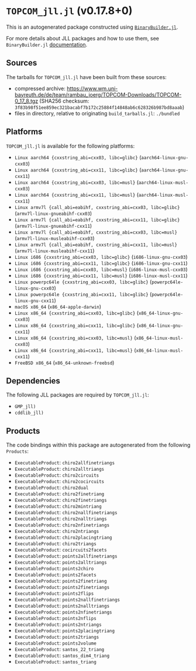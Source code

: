 # `TOPCOM_jll.jl` (v0.17.8+0)

This is an autogenerated package constructed using [`BinaryBuilder.jl`](https://github.com/JuliaPackaging/BinaryBuilder.jl).

For more details about JLL packages and how to use them, see `BinaryBuilder.jl` [documentation](https://juliapackaging.github.io/BinaryBuilder.jl/dev/jll/).

## Sources

The tarballs for `TOPCOM_jll.jl` have been built from these sources:

* compressed archive: https://www.wm.uni-bayreuth.de/de/team/rambau_joerg/TOPCOM-Downloads/TOPCOM-0_17_8.tgz (SHA256 checksum: `3f83b98f51ee859ec321bacabf7b172c25884f14848ab6c628326b987bd8aaab`)
* files in directory, relative to originating `build_tarballs.jl`: `./bundled`

## Platforms

`TOPCOM_jll.jl` is available for the following platforms:

* `Linux aarch64 {cxxstring_abi=cxx03, libc=glibc}` (`aarch64-linux-gnu-cxx03`)
* `Linux aarch64 {cxxstring_abi=cxx11, libc=glibc}` (`aarch64-linux-gnu-cxx11`)
* `Linux aarch64 {cxxstring_abi=cxx03, libc=musl}` (`aarch64-linux-musl-cxx03`)
* `Linux aarch64 {cxxstring_abi=cxx11, libc=musl}` (`aarch64-linux-musl-cxx11`)
* `Linux armv7l {call_abi=eabihf, cxxstring_abi=cxx03, libc=glibc}` (`armv7l-linux-gnueabihf-cxx03`)
* `Linux armv7l {call_abi=eabihf, cxxstring_abi=cxx11, libc=glibc}` (`armv7l-linux-gnueabihf-cxx11`)
* `Linux armv7l {call_abi=eabihf, cxxstring_abi=cxx03, libc=musl}` (`armv7l-linux-musleabihf-cxx03`)
* `Linux armv7l {call_abi=eabihf, cxxstring_abi=cxx11, libc=musl}` (`armv7l-linux-musleabihf-cxx11`)
* `Linux i686 {cxxstring_abi=cxx03, libc=glibc}` (`i686-linux-gnu-cxx03`)
* `Linux i686 {cxxstring_abi=cxx11, libc=glibc}` (`i686-linux-gnu-cxx11`)
* `Linux i686 {cxxstring_abi=cxx03, libc=musl}` (`i686-linux-musl-cxx03`)
* `Linux i686 {cxxstring_abi=cxx11, libc=musl}` (`i686-linux-musl-cxx11`)
* `Linux powerpc64le {cxxstring_abi=cxx03, libc=glibc}` (`powerpc64le-linux-gnu-cxx03`)
* `Linux powerpc64le {cxxstring_abi=cxx11, libc=glibc}` (`powerpc64le-linux-gnu-cxx11`)
* `macOS x86_64` (`x86_64-apple-darwin`)
* `Linux x86_64 {cxxstring_abi=cxx03, libc=glibc}` (`x86_64-linux-gnu-cxx03`)
* `Linux x86_64 {cxxstring_abi=cxx11, libc=glibc}` (`x86_64-linux-gnu-cxx11`)
* `Linux x86_64 {cxxstring_abi=cxx03, libc=musl}` (`x86_64-linux-musl-cxx03`)
* `Linux x86_64 {cxxstring_abi=cxx11, libc=musl}` (`x86_64-linux-musl-cxx11`)
* `FreeBSD x86_64` (`x86_64-unknown-freebsd`)

## Dependencies

The following JLL packages are required by `TOPCOM_jll.jl`:

* `GMP_jll)`
* `cddlib_jll)`

## Products

The code bindings within this package are autogenerated from the following `Products`:

* `ExecutableProduct`: `chiro2allfinetriangs`
* `ExecutableProduct`: `chiro2alltriangs`
* `ExecutableProduct`: `chiro2circuits`
* `ExecutableProduct`: `chiro2cocircuits`
* `ExecutableProduct`: `chiro2dual`
* `ExecutableProduct`: `chiro2finetriang`
* `ExecutableProduct`: `chiro2finetriangs`
* `ExecutableProduct`: `chiro2mintriang`
* `ExecutableProduct`: `chiro2nallfinetriangs`
* `ExecutableProduct`: `chiro2nalltriangs`
* `ExecutableProduct`: `chiro2nfinetriangs`
* `ExecutableProduct`: `chiro2ntriangs`
* `ExecutableProduct`: `chiro2placingtriang`
* `ExecutableProduct`: `chiro2triangs`
* `ExecutableProduct`: `cocircuits2facets`
* `ExecutableProduct`: `points2allfinetriangs`
* `ExecutableProduct`: `points2alltriangs`
* `ExecutableProduct`: `points2chiro`
* `ExecutableProduct`: `points2facets`
* `ExecutableProduct`: `points2finetriang`
* `ExecutableProduct`: `points2finetriangs`
* `ExecutableProduct`: `points2flips`
* `ExecutableProduct`: `points2nallfinetriangs`
* `ExecutableProduct`: `points2nalltriangs`
* `ExecutableProduct`: `points2nfinetriangs`
* `ExecutableProduct`: `points2nflips`
* `ExecutableProduct`: `points2ntriangs`
* `ExecutableProduct`: `points2placingtriang`
* `ExecutableProduct`: `points2triangs`
* `ExecutableProduct`: `points2volume`
* `ExecutableProduct`: `santos_22_triang`
* `ExecutableProduct`: `santos_dim4_triang`
* `ExecutableProduct`: `santos_triang`
